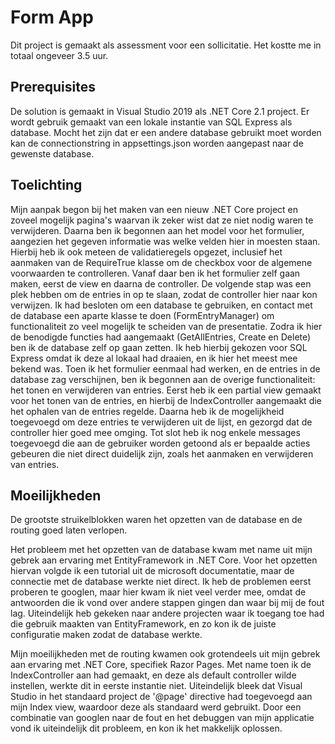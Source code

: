 # Form App
Dit project is gemaakt als assessment voor een sollicitatie. Het kostte me in totaal ongeveer 3.5 uur.

## Prerequisites
De solution is gemaakt in Visual Studio 2019 als .NET Core 2.1 project. 
Er wordt gebruik gemaakt van een lokale instantie van SQL Express als database.
Mocht het zijn dat er een andere database gebruikt moet worden kan de connectionstring in appsettings.json worden aangepast naar de gewenste database.

## Toelichting
Mijn aanpak begon bij het maken van een nieuw .NET Core project en zoveel mogelijk pagina's waarvan ik zeker wist dat ze niet nodig waren te verwijderen.
Daarna ben ik begonnen aan het model voor het formulier, aangezien het gegeven informatie was welke velden hier in moesten staan.
Hierbij heb ik ook meteen de validatieregels opgezet, inclusief het aanmaken van de RequireTrue klasse om de checkbox voor de algemene voorwaarden te controlleren.
Vanaf daar ben ik het formulier zelf gaan maken, eerst de view en daarna de controller.
De volgende stap was een plek hebben om de entries in op te slaan, zodat de controller hier naar kon verwijzen. 
Ik had besloten om een database te gebruiken, en contact met de database een aparte klasse te doen (FormEntryManager) om functionaliteit zo veel mogelijk te scheiden van de presentatie.
Zodra ik hier de benodigde functies had aangemaakt (GetAllEntries, Create en Delete) ben ik de database zelf op gaan zetten.
Ik heb hierbij gekozen voor SQL Express omdat ik deze al lokaal had draaien, en ik hier het meest mee bekend was.
Toen ik het formulier eenmaal had werken, en de entries in de database zag verschijnen, ben ik begonnen aan de overige functionaliteit: het tonen en verwijderen van entries.
Eerst heb ik een partial view gemaakt voor het tonen van de entries, en hierbij de IndexController aangemaakt die het ophalen van de entries regelde.
Daarna heb ik de mogelijkheid toegevoegd om deze entries te verwijderen uit de lijst, en gezorgd dat de controller hier goed mee omging.
Tot slot heb ik nog enkele messages toegevoegd die aan de gebruiker worden getoond als er bepaalde acties gebeuren die niet direct duidelijk zijn, zoals het aanmaken en verwijderen van entries.

## Moeilijkheden
De grootste struikelblokken waren het opzetten van de database en de routing goed laten verlopen.

Het probleem met het opzetten van de database kwam met name uit mijn gebrek aan ervaring met EntityFramework in .NET Core.
Voor het opzetten hiervan volgde ik een tutorial uit de microsoft documentatie, maar de connectie met de database werkte niet direct.
Ik heb de problemen eerst proberen te googlen, maar hier kwam ik niet veel verder mee, omdat de antwoorden die ik vond over andere stappen gingen dan waar bij mij de fout lag.
Uiteindelijk heb gekeken naar andere projecten waar ik toegang toe had die gebruik maakten van EntityFramework, en zo kon ik de juiste configuratie maken zodat de database werkte.

Mijn moeilijkheden met de routing kwamen ook grotendeels uit mijn gebrek aan ervaring met .NET Core, specifiek Razor Pages.
Met name toen ik de IndexController aan had gemaakt, en deze als default controller wilde instellen, werkte dit in eerste instantie niet.
Uiteindelijk bleek dat Visual Studio in het standaard project de '@page' directive had toegevoegd aan mijn Index view, waardoor deze als standaard werd gebruikt.
Door een combinatie van googlen naar de fout en het debuggen van mijn applicatie vond ik uiteindelijk dit probleem, en kon ik het makkelijk oplossen.
